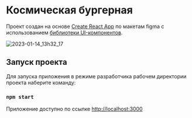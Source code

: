 # Космическая бургерная

Проект создан на основе [Create React App](https://github.com/facebook/create-react-app) по макетам figma с использованием [библиотеки UI-компонентов](https://yandex-practicum.github.io/react-developer-burger-ui-components/docs/).

![2023-01-14_13h32_17](https://user-images.githubusercontent.com/53473616/212467717-ea675424-366b-470b-8ed3-3aaca1dab669.png)


## Запуск проекта

Для запуска приложения в режиме разработчика рабочем директории проекта наберите команду:

### `npm start`

Приложение доступно по ссылке [http://localhost:3000](http://localhost:3000)
